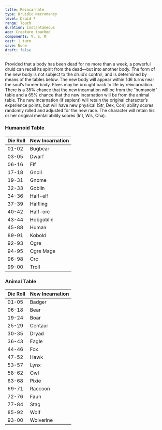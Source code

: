 ```yaml
---
title: Reincarnate
type: Druidic Necromancy
level: Druid 7
range: Touch
duration: Instantaneous
aoe: Creature touched
components: V, S, M
cast: 1 turn
save: None
draft: false
---
```


Provided that a body has been dead for no more than a week, a powerful druid can recall its spirit from the dead—but into another body. The form of the new body is not subject to the druid’s control, and is determined by means of the tables below. The new body will appear within 1d6 turns near the soul’s former body. Elves may be brought back to life by reincarnation. There is a 35% chance that the new incarnation will be from the “humanoid” table and a 65% chance that the new incarnation will be from the animal table. The new incarnation (if sapient) will retain the original character’s experience points, but will have new physical (Str, Dex, Con) ability scores randomly rolled and adjusted for the new race. The character will retain his or her original mental ability scores (Int, Wis, Cha).

### Humanoid Table

| Die Roll | New Incarnation |
| -------- | --------------- |
| 01-02    | Bugbear         |
| 03-05    | Dwarf           |
| 06-16    | Elf             |
| 17-18    | Gnoll           |
| 19-31    | Gnome           |
| 32-33    | Goblin          |
| 34-36    | Half-elf        |
| 37-39    | Halfling        |
| 40-42    | Half-orc        |
| 43-44    | Hobgoblin       |
| 45-88    | Human           |
| 89-91    | Kobold          |
| 92-93    | Ogre            |
| 94-95    | Ogre Mage       |
| 96-98    | Orc             |
| 99-00    | Troll           |

### Animal Table

| Die Roll | New Incarnation |
| -------- | --------------- |
| 01-05    | Badger          |
| 06-18    | Bear            |
| 19-24    | Boar            |
| 25-29    | Centaur         |
| 30-35    | Dryad           |
| 36-43    | Eagle           |
| 44-46    | Fox             |
| 47-52    | Hawk            |
| 53-57    | Lynx            |
| 58-62    | Owl             |
| 63-68    | Pixie           |
| 69-71    | Raccoon         |
| 72-76    | Faun            |
| 77-84    | Stag            |
| 85-92    | Wolf            |
| 93-00    | Wolverine       |
